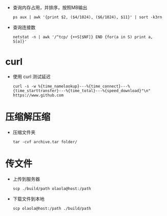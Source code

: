 
- 查询内存占用，并排序，按照MB输出

    `ps aux | awk '{print $2, ($4/1024), ($6/1024), $11}' | sort -k3rn`

- 查询连接数

    `netstat -n | awk '/^tcp/ {++S[$NF]} END {for(a in S) print a, S[a]}'`

# curl

- 使用 curl 测试延迟

    `curl -s -w %{time_namelookup}---%{time_connect}---%{time_starttransfer}---%{time_total}---%{speed_download}"\n"  https://www.github.com`


# 压缩解压缩

- 压缩文件夹 

    `tar -cvf archive.tar folder/`

# 传文件

- 上传到服务器

    `scp ./build/path olaola@host:/path`

- 下载文件到本地

    `scp olaola@host:/path ./build/path`